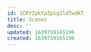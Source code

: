 ```yaml
---
id: 1CRYZpkYpZpig2ldTwdKT
title: Scenes
desc: ''
updated: 1639759165196
created: 1639759165196
---
```


